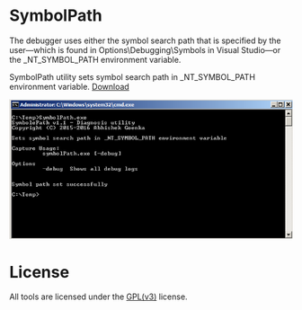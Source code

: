 # SymbolPath
The debugger uses either the symbol search path that is specified by the user—which is found in Options\Debugging\Symbols in Visual Studio—or the _NT_SYMBOL_PATH environment variable. 

SymbolPath utility sets symbol search path in _NT_SYMBOL_PATH environment variable. [Download](https://github.com/abhishekgoenka/tools-and-utilities/blob/master/tools/binaries/SymbolPath.exe) 

![GitHub Logo](../ApplicationScreenshot.png)

# License
All tools are licensed under the [GPL(v3)](https://www.gnu.org/licenses/gpl-3.0.en.html) license.